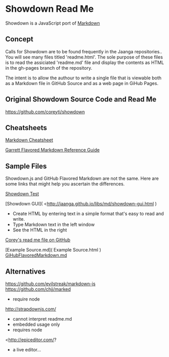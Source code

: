 Showdown Read Me
================
Showdown is a JavaScript port of [Markdown]( https://en.wikipedia.org/wiki/Markdown )

## Concept
Calls for Showdown are to be found frequently in the Jaanga repositories.. You will see many files titled 'readme.html'. 
The sole purpose of these files is to read the assiciated 'readme.md' file and display the contents as HTML in the gh-pages branch of the repository.

The intent is to allow the authour to write a single file that is viewable both as a Markdown file in GitHub Source and as a web page in GiHub Pages. 

## Original Showdown Source Code and Read Me

<https://github.com/coreyti/showdown>

## Cheatsheets

[Markdown Cheatsheet]( https://github.com/adam-p/markdown-here/wiki/Markdown-Cheatsheet )

[Garrett Flavored Markdown Reference Guide]( http://coapp.org/reference/garrett-flavored-markdown.html )

## Sample Files

Showdown.js and GitHub Flavored Markdown are not the same. Here are some links that might help you ascertain the differences.

[Showdown Test]( http://jaanga.github.io/libs/md/showdown-test.html )

[Showdown GUI]( <http://jaanga.github.io/libs/md/showdown-gui.html )

- Create HTML by entering text in a simple format that's easy to read and write.
- Type Markdown text in the left window
- See the HTML in the right

[Corey's read me file on GitHub]( showdown-corey-readme.html )

[Example Source.md]( Example Source.html )  
[GiHubFlavoredMarkdown.md]( GiHubFlavoredMarkdown.html )

## Alternatives

<https://github.com/evilstreak/markdown-js>  
<https://github.com/chjj/marked>

* require node

<http://strapdownjs.com/>

* cannot interpret readme.md
* embedded usage only
* requires node

<http://epiceditor.com/?

* a live editor...



